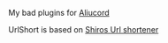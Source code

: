 My bad plugins for [Aliucord](https://github.com/Aliucord) 

UrlShort is based on [Shiros Url shortener](https://github.com/ShiroBlank/AliucordPlugins/tree/main/UrlShortener)
